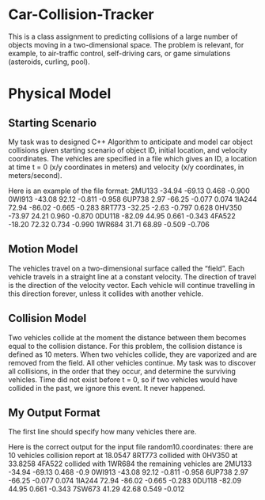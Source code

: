 # Car-Collision-Tracker
This is a class assignment to predicting collisions of a large number of objects moving in a two-dimensional space.
The problem is relevant, for example, to air-traffic control, self-driving cars, or game simulations (asteroids, curling, pool).

# Physical Model
## Starting Scenario
My task was to designed C++ Algorithm to anticipate and model car object collisions given starting scenario of object ID, 
initial location, and velocity coordinates. The vehicles are specified in a file which gives an ID, a location at time t = 0
(x/y coordinates in meters) and velocity (x/y coordinates, in meters/second).

Here is an example of the file format:
2MU133 -34.94 -69.13 0.468 -0.900
0WI913 -43.08 92.12 -0.811 -0.958
6UP738 2.97 -66.25 -0.077 0.074
1IA244 72.94 -86.02 -0.665 -0.283
8RT773 -32.25 -2.63 -0.797 0.628
0HV350 -73.97 24.21 0.960 -0.870
0DU118 -82.09 44.95 0.661 -0.343
4FA522 -18.20 72.32 0.734 -0.990
1WR684 31.71 68.89 -0.509 -0.706

## Motion Model
The vehicles travel on a two-dimensional surface called the “field”. Each vehicle travels in a straight line at a constant velocity. The direction of travel is the direction of the velocity vector. Each vehicle will continue travelling in this direction forever, unless it collides with another vehicle.

## Collision Model
Two vehicles collide at the moment the distance between them becomes equal to the collision distance. For this problem, the collision distance is defined as 10 meters. When two vehicles collide, they are vaporized and are removed from the field. All other vehicles continue. My task was to discover all collisions, in the order that they occur, and determine the surviving vehicles. Time did not exist before t = 0, so if two vehicles would have collided in the past, we ignore this event. It never happened.

## My Output Format
The first line should specify how many vehicles there are.

Here is the correct output for the input file random10.coordinates:
there are 10 vehicles
collision report
at 18.0547 8RT773 collided with 0HV350
at 33.8258 4FA522 collided with 1WR684
the remaining vehicles are
2MU133 -34.94 -69.13 0.468 -0.9
0WI913 -43.08 92.12 -0.811 -0.958
6UP738 2.97 -66.25 -0.077 0.074
1IA244 72.94 -86.02 -0.665 -0.283
0DU118 -82.09 44.95 0.661 -0.343
7SW673 41.29 42.68 0.549 -0.012

